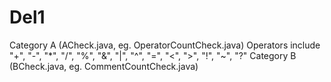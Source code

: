 # Del1
Category A (ACheck.java, eg. OperatorCountCheck.java) Operators include "+", "-", "*", "/", "%", "&", "|", "^", "=", "<", ">", "!", "~", "?"
Category B (BCheck.java, eg. CommentCountCheck.java)
